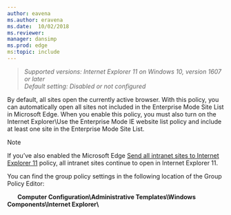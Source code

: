 ```yaml
---
author: eavena
ms.author: eravena
ms.date:  10/02/2018
ms.reviewer: 
manager: dansimp
ms.prod: edge
ms:topic: include
---
```


>*Supported versions: Internet Explorer 11 on Windows 10, version 1607 or later*<br>
>*Default setting: Disabled or not configured*

By default, all sites open the currently active browser. With this policy, you can automatically open all sites not included in the Enterprise Mode Site List in Microsoft Edge. When you enable this policy, you must also turn on the Internet Explorer\Use the Enterprise Mode IE website list policy and include at least one site in the Enterprise Mode Site List.

>[!NOTE]
>If you’ve also enabled the Microsoft Edge [Send all intranet sites to Internet Explorer 11](../available-policies.md#send-all-intranet-sites-to-internet-explorer-11) policy, all intranet sites continue to open in Internet Explorer 11.

You can find the group policy settings in the following location of the Group Policy Editor:

&nbsp;&nbsp;&nbsp;&nbsp;&nbsp;&nbsp;**Computer Configuration\\Administrative Templates\\Windows Components\\Internet Explorer\\**
